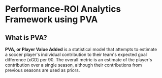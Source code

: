 # Performance-ROI Analytics Framework using PVA

## What is PVA?

**PVA, or Player Value Added** is a statistical model that attempts to estimate a soccer player's individual contribution to their team's expected goal difference (xGD) per 90. The overall metric is an estimate of the player's contribution over a single season, although their contributions from previous seasons are used as priors.